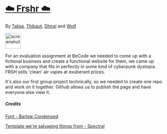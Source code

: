 # [:cloud: Frshr :cloud:](https://nikske.github.io/frshr/)

By [Talisa](https://github.com/tallyvanv), [Thibaut](https://github.com/thibence-95), [Dhiraj](https://github.com/grgdhiraj) and [Wolf](https://github.com/Nikske)

<img src="https://i.imgur.com/SNVZpxM.png" width="50" alt="screenshot">

For an evaluation assignment at BeCode we needed to come up with a fictional business and create a functional website for them, we came up with a company that fits in perfectly in some kind of cyberpunk dystopia. FRSH sells 'clean' air vapes at exuberant prices.

It's also our first group project technically, so we needed to create one repo and work on it together. Github allows us to publish the page and have everyone else view it.


##### Credits

[Font - Barlow Condensed](https://fonts.google.com/specimen/Barlow+Condensed)

[Template we're salvaging things from - Spectral](https://html5up.net/spectral)
